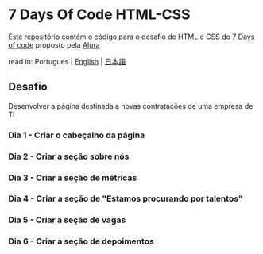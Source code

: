 # 7 Days Of Code HTML-CSS

Este repositório contém o código para o desafio de HTML e CSS do [7 Days of code](https://7daysofcode.io) proposto pela [Alura](https://www.alura.com.br)

read in: Portugues | [English](README.en.md) | [日本語](README.ja.md)


## Desafio
Desenvolver a página destinada a novas contratações de uma empresa de TI

### Dia 1 - Criar o cabeçalho da página

### Dia 2 - Criar a seção sobre nós

### Dia 3 - Criar a seção de métricas

### Dia 4 - Criar a seção de "Estamos procurando por talentos"

### Dia 5 - Criar a seção de vagas

### Dia 6 - Criar a seção de depoimentos